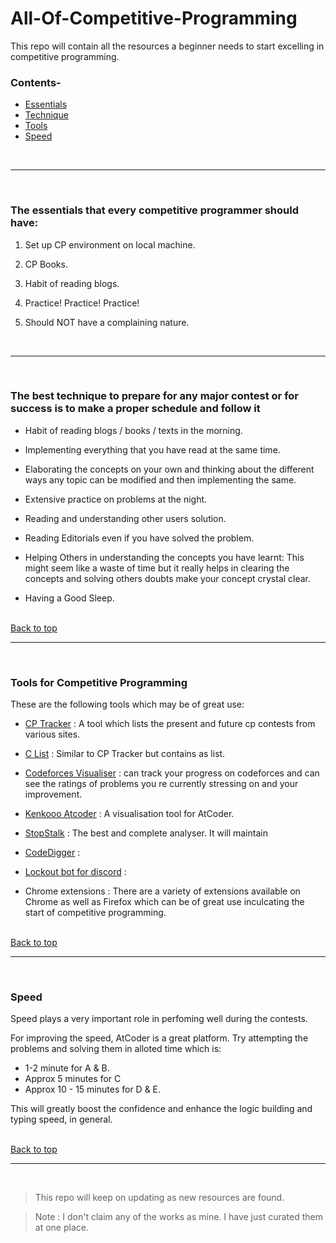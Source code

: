 # All-Of-Competitive-Programming

This repo will contain all the resources a beginner needs to start excelling in competitive programming.

### Contents-
* [Essentials](#The-essentials-that-every-competitive-programmer-should-have)
* [Technique](#The-best-technique-to-prepare-for-any-major-contest-or-for-success-is-to-make-a-proper-schedule-and-follow-it)
* [Tools](#Tools-for-Competitive-Programming)
* [Speed](#Speed)

<br> <hr> <br>

### The essentials that every competitive programmer should have:

1. Set up CP environment on local machine. 

2. CP Books. 

3. Habit of reading blogs. 

4. Practice! Practice! Practice!

5. Should NOT have a complaining nature. 

<br> <hr> <br>

### The best technique to prepare for any major contest or for success is to make a proper schedule and follow it

* Habit of reading blogs / books / texts in the morning.

* Implementing everything that you have read at the same time. 

* Elaborating the concepts on your own and thinking about the different ways any topic can be modified and then implementing the same.

* Extensive practice on problems at the night.

* Reading and understanding other users solution.

* Reading Editorials even if you have solved the problem.

* Helping Others in understanding the concepts you have learnt: This might seem like a waste of time but it really helps in clearing the concepts and solving others doubts make your concept crystal clear.

* Having a Good Sleep.



<br> [Back to top](#All-Of-Competitive-Programming) <hr> <br>

### Tools for Competitive Programming

These are the following tools which may be of great use:

* [CP Tracker](http://cptracker.herokuapp.com/) : A tool which lists the present and future cp contests from various sites.

* [C List](https://clist.by/) : Similar to CP Tracker but contains as list.

* [Codeforces Visualiser](https://cfviz.netlify.app/) : can track your progress on codeforces and can see the ratings of problems you re currently stressing on and your improvement. 

* [Kenkooo Atcoder](https://kenkoooo.com/atcoder) : A visualisation tool for AtCoder.

* [StopStalk](https://www.stopstalk.com/) : The best and complete analyser. It will maintain

* [CodeDigger](http://codedigger.tech/practice/topicwise) :

* [Lockout bot for discord](https://codeforces.com/blog/entry/78546) : 

* Chrome extensions : There are a variety of extensions available on Chrome as well as Firefox which can be of great use inculcating the start of competitive programming. 



<br> [Back to top](#All-Of-Competitive-Programming) <hr> <br>

### Speed

Speed plays a very important role in perfoming well during the contests. 

For improving the speed, AtCoder is a great platform. Try attempting the problems and solving them in alloted time which is:

* 1-2 minute for A & B.
* Approx 5 minutes for C
* Approx 10 - 15 minutes for D & E.

This will greatly boost the confidence and enhance the logic building and typing speed, in general.




<br> [Back to top](#All-Of-Competitive-Programming) <hr> <br>


> This repo will keep on updating as new resources are found. 

> Note : I don't claim any of the works as mine. I have just curated them at one place.
